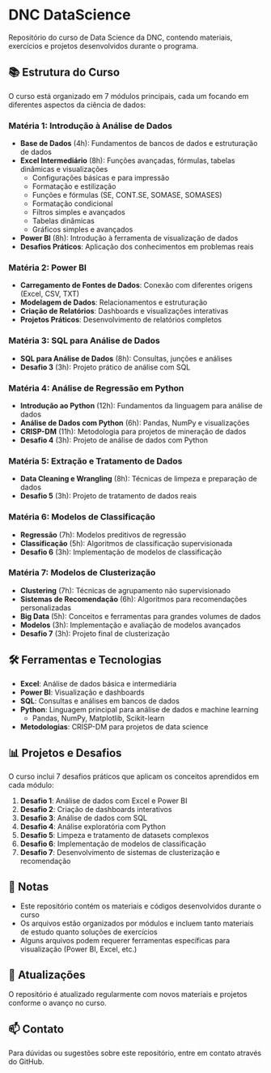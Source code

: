 # DNC DataScience

Repositório do curso de Data Science da DNC, contendo materiais, exercícios e projetos desenvolvidos durante o programa.

## 📚 Estrutura do Curso

O curso está organizado em 7 módulos principais, cada um focando em diferentes aspectos da ciência de dados:

### Matéria 1: Introdução à Análise de Dados
- **Base de Dados** (4h): Fundamentos de bancos de dados e estruturação de dados
- **Excel Intermediário** (8h): Funções avançadas, fórmulas, tabelas dinâmicas e visualizações
  - Configurações básicas e para impressão
  - Formatação e estilização
  - Funções e fórmulas (SE, CONT.SE, SOMASE, SOMASES)
  - Formatação condicional
  - Filtros simples e avançados
  - Tabelas dinâmicas
  - Gráficos simples e avançados
- **Power BI** (8h): Introdução à ferramenta de visualização de dados
- **Desafios Práticos**: Aplicação dos conhecimentos em problemas reais

### Matéria 2: Power BI
- **Carregamento de Fontes de Dados**: Conexão com diferentes origens (Excel, CSV, TXT)
- **Modelagem de Dados**: Relacionamentos e estruturação
- **Criação de Relatórios**: Dashboards e visualizações interativas
- **Projetos Práticos**: Desenvolvimento de relatórios completos

### Matéria 3: SQL para Análise de Dados
- **SQL para Análise de Dados** (8h): Consultas, junções e análises
- **Desafio 3** (3h): Projeto prático de análise com SQL

### Matéria 4: Análise de Regressão em Python
- **Introdução ao Python** (12h): Fundamentos da linguagem para análise de dados
- **Análise de Dados com Python** (6h): Pandas, NumPy e visualizações
- **CRISP-DM** (11h): Metodologia para projetos de mineração de dados
- **Desafio 4** (3h): Projeto de análise de dados com Python

### Matéria 5: Extração e Tratamento de Dados
- **Data Cleaning e Wrangling** (8h): Técnicas de limpeza e preparação de dados
- **Desafio 5** (3h): Projeto de tratamento de dados reais

### Matéria 6: Modelos de Classificação
- **Regressão** (7h): Modelos preditivos de regressão
- **Classificação** (5h): Algoritmos de classificação supervisionada
- **Desafio 6** (3h): Implementação de modelos de classificação

### Matéria 7: Modelos de Clusterização
- **Clustering** (7h): Técnicas de agrupamento não supervisionado
- **Sistemas de Recomendação** (6h): Algoritmos para recomendações personalizadas
- **Big Data** (5h): Conceitos e ferramentas para grandes volumes de dados
- **Modelos** (3h): Implementação e avaliação de modelos avançados
- **Desafio 7** (3h): Projeto final de clusterização

## 🛠️ Ferramentas e Tecnologias

- **Excel**: Análise de dados básica e intermediária
- **Power BI**: Visualização e dashboards
- **SQL**: Consultas e análises em bancos de dados
- **Python**: Linguagem principal para análise de dados e machine learning
  - Pandas, NumPy, Matplotlib, Scikit-learn
- **Metodologias**: CRISP-DM para projetos de data science

## 📊 Projetos e Desafios

O curso inclui 7 desafios práticos que aplicam os conceitos aprendidos em cada módulo:

1. **Desafio 1**: Análise de dados com Excel e Power BI
2. **Desafio 2**: Criação de dashboards interativos
3. **Desafio 3**: Análise de dados com SQL
4. **Desafio 4**: Análise exploratória com Python
5. **Desafio 5**: Limpeza e tratamento de datasets complexos
6. **Desafio 6**: Implementação de modelos de classificação
7. **Desafio 7**: Desenvolvimento de sistemas de clusterização e recomendação

## 📝 Notas

- Este repositório contém os materiais e códigos desenvolvidos durante o curso
- Os arquivos estão organizados por módulos e incluem tanto materiais de estudo quanto soluções de exercícios
- Alguns arquivos podem requerer ferramentas específicas para visualização (Power BI, Excel, etc.)

## 🔄 Atualizações

O repositório é atualizado regularmente com novos materiais e projetos conforme o avanço no curso.

## 📫 Contato

Para dúvidas ou sugestões sobre este repositório, entre em contato através do GitHub.
